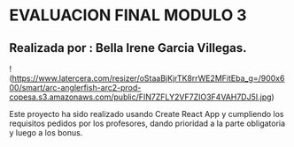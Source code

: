 # EVALUACION FINAL MODULO 3

## Realizada por : Bella Irene Garcia Villegas.

!(https://www.latercera.com/resizer/oStaaBjKjrTK8rrWE2MFitEba_g=/900x600/smart/arc-anglerfish-arc2-prod-copesa.s3.amazonaws.com/public/FIN7ZFLY2VF7ZIO3F4VAH7DJ5I.jpg)

Este proyecto ha sido realizado usando Create React App y cumpliendo los requisitos pedidos por los profesores, dando prioridad a la parte obligatoria y luego a los bonus.
